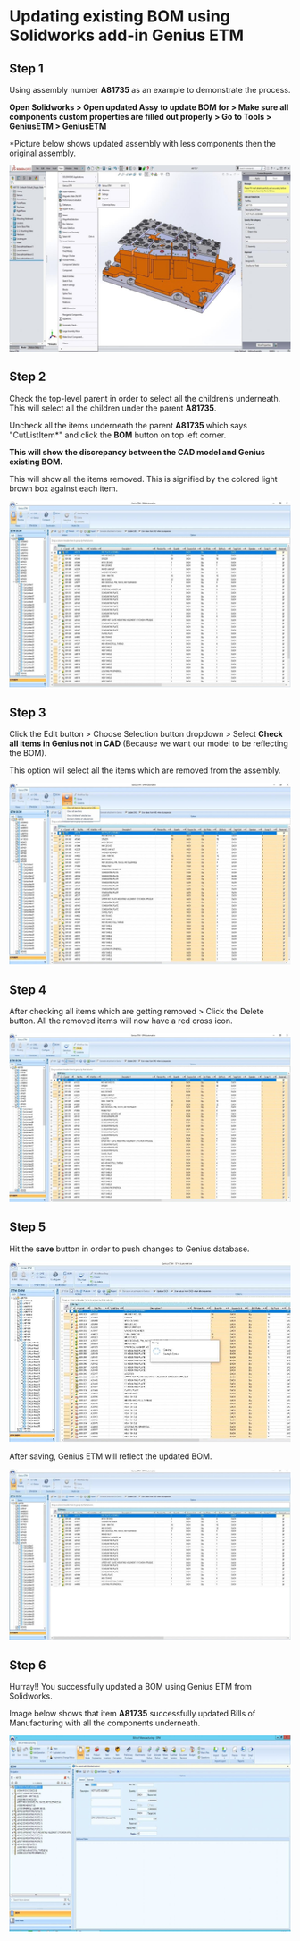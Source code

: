 # Updating existing BOM using Solidworks add-in Genius ETM

## Step 1

Using assembly number **A81735** as an example to demonstrate the process.

**Open Solidworks &gt; Open updated Assy to update BOM for &gt; Make sure all components custom properties are filled out properly &gt; Go to Tools &gt; GeniusETM &gt; GeniusETM**

\*Picture below shows updated assembly with less components then the original assembly.

![](../../.gitbook/assets/0.jpeg)

## Step 2

Check the top-level parent in order to select all the children’s underneath. This will select all the children under the parent **A81735**.

Uncheck all the items underneath the parent **A81735** which says "CutListItem\*" and click the **BOM** button on top left corner.

**This will show the discrepancy between the CAD model and Genius existing BOM.**

This will show all the items removed. This is signified by the colored light brown box against each item.

![](../../.gitbook/assets/1%20%281%29.jpeg)

## Step 3

Click the Edit button &gt; Choose Selection button dropdown &gt; Select **Check all items in Genius not in CAD** \(Because we want our model to be reflecting the BOM\).

This option will select all the items which are removed from the assembly.

![](../../.gitbook/assets/2%20%283%29.jpeg)

## Step 4

After checking all items which are getting removed &gt; Click the Delete button. All the removed items will now have a red cross icon.

![](../../.gitbook/assets/3.jpeg)

## Step 5

Hit the **save** button in order to push changes to Genius database.

![](../../.gitbook/assets/4%20%282%29.jpeg)

After saving, Genius ETM will reflect the updated BOM.

![](../../.gitbook/assets/6.jpeg)

## Step 6

Hurray!! You successfully updated a BOM using Genius ETM from Solidworks.

Image below shows that item **A81735** successfully updated Bills of Manufacturing with all the components underneath.

![](../../.gitbook/assets/7%20%282%29.jpeg)

